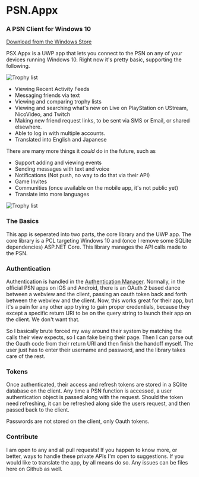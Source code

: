 # PSN.Appx
### A PSN Client for Windows 10

[Download from the Windows Store](https://www.microsoft.com/en-us/store/apps/psnappx/9nblggh6cvbj)

PSX.Appx is a UWP app that lets you connect to the PSN on any of your devices running Windows 10. Right now it's pretty basic, supporting the following.

![Trophy list](http://i.imgur.com/Nfftuj6.png "Trophy List")

* Viewing Recent Activity Feeds
* Messaging friends via text
* Viewing and comparing trophy lists
* Viewing and searching what's new on Live on PlayStation on UStream, NicoVideo, and Twitch
* Making new friend request links, to be sent via SMS or Email, or shared elsewhere.
* Able to log in with multiple accounts.
* Translated into English and Japanese

There are many more things it _could_ do in the future, such as 

* Support adding and viewing events
* Sending messages with text and voice
* Notifications (Not push, no way to do that via their API)
* Game Invites
* Communities (once available on the mobile app, it's not public yet)
* Translate into more languages

![Trophy list](http://i.imgur.com/JW1x3HB.png "Trophy List")

### The Basics

This app is seperated into two parts, the core library and the UWP app. The core library is a PCL targeting Windows 10 and (once I remove some SQLite dependencies) ASP.NET Core. This library manages the API calls made to the PSN.

### Authentication

Authentication is handled in the [Authentication Manager](https://github.com/drasticactions/PlayStation-App/blob/master/PlayStation/Managers/AuthenticationManager.cs). Normally, in the official PSN apps on iOS and Android, there is an OAuth 2 based dance between a webview and the client, passing an oauth token back and forth between the webview and the client. Now, this works great for their app, but it's a pain for any other app trying to gain proper credentials, because they except a specific return URI to be on the query string to launch their app on the client. We don't want that.

So I basically brute forced my way around their system by matching the calls their view expects, so I can fake being their page. Then I can parse out the Oauth code from their return URI and then finish the handoff myself. The user just has to enter their username and password, and the library takes care of the rest.

### Tokens

Once authenticated, their access and refresh tokens are stored in a SQlite database on the client. Any time a PSN function is accessed, a user authentication object is passed along with the request. Should the token need refreshing, it can be refreshed along side the users request, and then passed back to the client.

Passwords are not stored on the client, only Oauth tokens.

### Contribute

I am open to any and all pull requests! If you happen to know more, or better, ways to handle these private APIs I'm open to suggestions. If you would like to translate the app, by all means do so. Any issues can be files here on Github as well.

